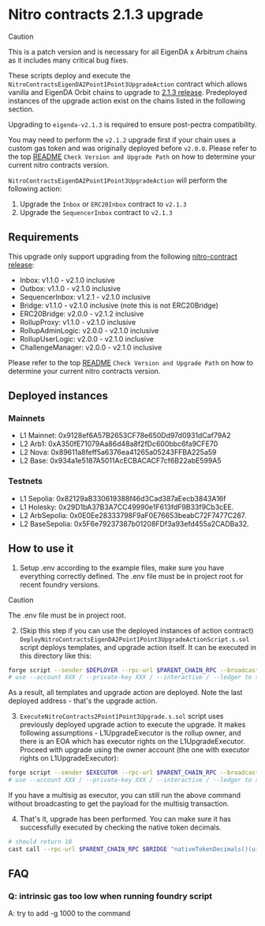 # Nitro contracts 2.1.3 upgrade

> [!CAUTION]
> This is a patch version and is necessary for all EigenDA x Arbitrum chains as it includes many critical bug fixes.
>

These scripts deploy and execute the `NitroContractsEigenDA2Point1Point3UpgradeAction` contract which allows vanilla and EigenDA Orbit chains to upgrade to [2.1.3 release](https://github.com/layr-labs/nitro-contracts/releases/tag/v2.1.3). Predeployed instances of the upgrade action exist on the chains listed in the following section.

Upgrading to `eigenda-v2.1.3` is required to ensure post-pectra compatibility.

You may need to perform the `v2.1.2` upgrade first if your chain uses a custom gas token and was originally deployed before `v2.0.0`. Please refer to the top [README](/README.md#check-version-and-upgrade-path) `Check Version and Upgrade Path` on how to determine your current nitro contracts version.

`NitroContractsEigenDA2Point1Point3UpgradeAction` will perform the following action:

1. Upgrade the `Inbox` or `ERC20Inbox` contract to `v2.1.3`
1. Upgrade the `SequencerInbox` contract to `v2.1.3`

## Requirements

This upgrade only support upgrading from the following [nitro-contract release](https://github.com/OffchainLabs/nitro-contracts/releases):

- Inbox: v1.1.0 - v2.1.0 inclusive
- Outbox: v1.1.0 - v2.1.0 inclusive
- SequencerInbox: v1.2.1 - v2.1.0 inclusive
- Bridge: v1.1.0 - v2.1.0 inclusive (note this is not ERC20Bridge)
- ERC20Bridge: v2.0.0 - v2.1.2 inclusive
- RollupProxy: v1.1.0 - v2.1.0 inclusive
- RollupAdminLogic: v2.0.0 - v2.1.0 inclusive
- RollupUserLogic: v2.0.0 - v2.1.0 inclusive
- ChallengeManager: v2.0.0 - v2.1.0 inclusive

Please refer to the top [README](/README.md#check-version-and-upgrade-path) `Check Version and Upgrade Path` on how to determine your current nitro contracts version.

## Deployed instances

### Mainnets
- L1 Mainnet: 0x9128ef6A57B2653CF78e650Dd97d0931dCaf79A2
- L2 Arb1: 0xA350fE71079Aa86d48a8f2fDc600bbc6fa9CFE70
- L2 Nova: 0x89611a8feff5a6376ea41265a05243FFBA225a59
- L2 Base: 0x934a1e5187A5011AcECBACACF7cf6B22abE599A5

### Testnets
- L1 Sepolia: 0x82129aB330619388f46d3Cad387aEecb3843A16f
- L1 Holesky: 0x29D1bA37B3A7CC49990e1F613fdF9B33f9Cb3cEE.
- L2 ArbSepolia: 0x0E0Ee28333798F9aF0E76653beabC72F7477C287.
- L2 BaseSepolia: 0x5F6e79237387b01208FDf3a93efd455a2CADBa32.

## How to use it

1. Setup .env according to the example files, make sure you have everything correctly defined. The .env file must be in project root for recent foundry versions.

> [!CAUTION]
> The .env file must be in project root.

2. (Skip this step if you can use the deployed instances of action contract)
   `DeployNitroContractsEigenDA2Point1Point3UpgradeActionScript.s.sol` script deploys templates, and upgrade action itself. It can be executed in this directory like this:

```bash
forge script --sender $DEPLOYER --rpc-url $PARENT_CHAIN_RPC --broadcast --slow DeployNitroContractsEigenDA2Point1Point3UpgradeActionScript -vvv --verify --skip-simulation
# use --account XXX / --private-key XXX / --interactive / --ledger to set the account to send the transaction from
```

As a result, all templates and upgrade action are deployed. Note the last deployed address - that's the upgrade action.

3. `ExecuteNitroContracts2Point1Point3Upgrade.s.sol` script uses previously deployed upgrade action to execute the upgrade. It makes following assumptions - L1UpgradeExecutor is the rollup owner, and there is an EOA which has executor rights on the L1UpgradeExecutor. Proceed with upgrade using the owner account (the one with executor rights on L1UpgradeExecutor):

```bash
forge script --sender $EXECUTOR --rpc-url $PARENT_CHAIN_RPC --broadcast ExecuteNitroContracts2Point1Point3UpgradeScript -vvv
# use --account XXX / --private-key XXX / --interactive / --ledger to set the account to send the transaction from
```

If you have a multisig as executor, you can still run the above command without broadcasting to get the payload for the multisig transaction.

4. That's it, upgrade has been performed. You can make sure it has successfully executed by checking the native token decimals.

```bash
# should return 18
cast call --rpc-url $PARENT_CHAIN_RPC $BRIDGE "nativeTokenDecimals()(uint8)"
```

## FAQ

### Q: intrinsic gas too low when running foundry script

A: try to add -g 1000 to the command
